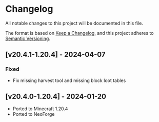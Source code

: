 # Changelog
All notable changes to this project will be documented in this file.

The format is based on [Keep a Changelog](https://keepachangelog.com/en/1.0.0/),
and this project adheres to [Semantic Versioning](https://semver.org/spec/v2.0.0.html).

## [v20.4.1-1.20.4] - 2024-04-07
### Fixed
- Fix missing harvest tool and missing block loot tables

## [v20.4.0-1.20.4] - 2024-01-20
- Ported to Minecraft 1.20.4
- Ported to NeoForge
